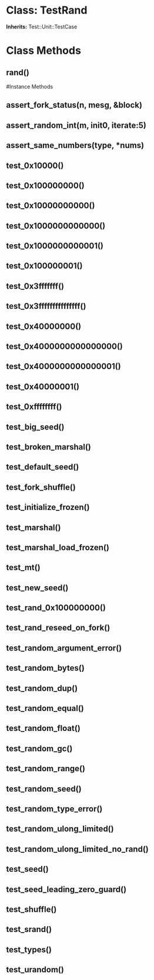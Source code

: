# Class: TestRand
**Inherits:** Test::Unit::TestCase
    



# Class Methods
## rand() [](#method-c-rand)

#Instance Methods
## assert_fork_status(n, mesg, &block) [](#method-i-assert_fork_status)

## assert_random_int(m, init0, iterate:5) [](#method-i-assert_random_int)

## assert_same_numbers(type, *nums) [](#method-i-assert_same_numbers)

## test_0x10000() [](#method-i-test_0x10000)

## test_0x100000000() [](#method-i-test_0x100000000)

## test_0x10000000000() [](#method-i-test_0x10000000000)

## test_0x1000000000000() [](#method-i-test_0x1000000000000)

## test_0x1000000000001() [](#method-i-test_0x1000000000001)

## test_0x100000001() [](#method-i-test_0x100000001)

## test_0x3fffffff() [](#method-i-test_0x3fffffff)

## test_0x3fffffffffffffff() [](#method-i-test_0x3fffffffffffffff)

## test_0x40000000() [](#method-i-test_0x40000000)

## test_0x4000000000000000() [](#method-i-test_0x4000000000000000)

## test_0x4000000000000001() [](#method-i-test_0x4000000000000001)

## test_0x40000001() [](#method-i-test_0x40000001)

## test_0xffffffff() [](#method-i-test_0xffffffff)

## test_big_seed() [](#method-i-test_big_seed)

## test_broken_marshal() [](#method-i-test_broken_marshal)

## test_default_seed() [](#method-i-test_default_seed)

## test_fork_shuffle() [](#method-i-test_fork_shuffle)

## test_initialize_frozen() [](#method-i-test_initialize_frozen)

## test_marshal() [](#method-i-test_marshal)

## test_marshal_load_frozen() [](#method-i-test_marshal_load_frozen)

## test_mt() [](#method-i-test_mt)

## test_new_seed() [](#method-i-test_new_seed)

## test_rand_0x100000000() [](#method-i-test_rand_0x100000000)

## test_rand_reseed_on_fork() [](#method-i-test_rand_reseed_on_fork)

## test_random_argument_error() [](#method-i-test_random_argument_error)

## test_random_bytes() [](#method-i-test_random_bytes)

## test_random_dup() [](#method-i-test_random_dup)

## test_random_equal() [](#method-i-test_random_equal)

## test_random_float() [](#method-i-test_random_float)

## test_random_gc() [](#method-i-test_random_gc)

## test_random_range() [](#method-i-test_random_range)

## test_random_seed() [](#method-i-test_random_seed)

## test_random_type_error() [](#method-i-test_random_type_error)

## test_random_ulong_limited() [](#method-i-test_random_ulong_limited)

## test_random_ulong_limited_no_rand() [](#method-i-test_random_ulong_limited_no_rand)

## test_seed() [](#method-i-test_seed)

## test_seed_leading_zero_guard() [](#method-i-test_seed_leading_zero_guard)

## test_shuffle() [](#method-i-test_shuffle)

## test_srand() [](#method-i-test_srand)

## test_types() [](#method-i-test_types)

## test_urandom() [](#method-i-test_urandom)

